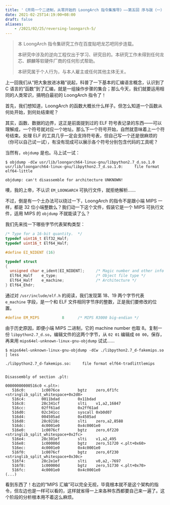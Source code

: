 ```yaml
---
title: '《开局一个二进制，从零开始的 LoongArch 指令集推导》——第五回 序与跋（一）'
date: 2021-02-25T14:19:00+08:00
draft: false
aliases:
    - /2021/02/25/reversing-loongarch-5/
---
```


> 本 LoongArch 指令集研究工作在百度贴吧龙芯吧同步连载。
>
> 本研究中涉及的逆向工程仅出于学习、研究目的。本研究工作未得到任何龙芯、麒麟等软硬件厂商的任何形式帮助。
>
> 本研究属于个人行为，与本人雇主或任何其他主体无关。

上一回我们从“把大象放进冰箱”说起，科普了一下基本的汇编语言概念，认识到了 C 语言的“函数”到了汇编，就是一组操作步骤的集合；那么今天，我们就要运用相同的人类常识，搞明白最初的 LoongArch 指令了！

首先，我们想知道，LoongArch 的函数大概长什么样子。但怎么知道一个函数从何处开始，到何处结束呢？

其实，函数、数据的边界，这正是前面提到过的 ELF 符号表记录的东西——可以理解成，一个符号就对应一个地址。那么下一个符号开始，自然就意味着上一个符号结束。处理 ELF 的工具几乎一定会支持符号表，但自己写一个还是很麻烦的（你可以自己试一试），有没有现成可以展示各个符号分别包含代码的工具呢？

当然有，`objdump` 是也。马上试一试：

```plain
$ objdump -dCw usr/lib/loongarch64-linux-gnu/libpython2.7_d.so.1.0
usr/lib/loongarch64-linux-gnu/libpython2.7_d.so.1.0:     file format elf64-little

objdump: can't disassemble for architecture UNKNOWN!
```

噢，我的上帝，不认识 `EM_LOONGARCH` 可执行文件，就拒绝解析……

不过，倒是有一个土办法可以绕过一下，LoongArch 的指令不是跟小端 MIPS 一样，都是 32 位小端整数么？我们动一下这个文件，假装它是一个 MIPS 可执行文件，适用 MIPS 的 `objdump` 不就能读了么？

我们先来找一下哪些字节代表架构类型：

```c
/* Type for a 16-bit quantity.  */
typedef uint16_t Elf32_Half;
typedef uint16_t Elf64_Half;

#define EI_NIDENT (16)

typedef struct
{
  unsigned char e_ident[EI_NIDENT];     /* Magic number and other info */
  Elf64_Half    e_type;                 /* Object file type */
  Elf64_Half    e_machine;              /* Architecture */
} Elf64_Ehdr;
```

通过对 `/usr/include/elf.h` 的阅读，我们发现第 18、19 两个字节代表 `e_machine` 字段，是一个和 ELF 文件相同字节序的整数，正是我们要修改的位置。

```c
#define EM_MIPS          8      /* MIPS R3000 big-endian */
```

由于历史原因，即便小端 MIPS 二进制，它的 machine number 也取 8。复制一份 `libpython2.7_d.so`，编辑文件的这两个字节，从 `02 01` 编辑成 `08 00`，保存，再来用 `mips64el-unknown-linux-gnu-objdump` 试试……

```plain
$ mips64el-unknown-linux-gnu-objdump -dCw ./libpython2.7_d-fakemips.so | less

./libpython2.7_d-fakemips.so:     file format elf64-tradlittlemips


Disassembly of section .plt:

00000000000516c0 <.plt>:
   516c0:       1c0076ce        bgtz    zero,6f1fc <stringlib_split_whitespace+0x2d8>
   516c4:       0011bdad        0x11bdad
   516c8:       28c341cf        slti    v1,a2,16847
   516cc:       02ff61ad        0x2ff61ad
   516d0:       02c341cc        syscall 0xb0d07
   516d4:       004505ad        0x4505ad
   516d8:       28c0218c        slti    zero,a2,8588
   516dc:       4c0001e0        0x4c0001e0
   516e0:       1c0076cf        bgtz    zero,6f220 <stringlib_split_whitespace+0x2fc>
   516e4:       28c301ef        slti    v1,a2,495
   516e8:       1c00000d        bgtz    zero,51720 <.plt+0x60>
   516ec:       4c0001e0        0x4c0001e0
   516f0:       1c0076cf        bgtz    zero,6f230 <stringlib_split_whitespace+0x30c>
   516f4:       28c2e1ef        slti    v0,a2,-7697
   516f8:       1c00000d        bgtz    zero,51730 <.plt+0x70>
   516fc:       4c0001e0        0x4c0001e0
(...)
```

看到东西了！右边的“MIPS 汇编”可以完全无视，毕竟根本就不是这个架构的指令，但左边也是一样可以看的，这样就省得一上来各种东西都要自己来一遍了。这个阶段的分析根本用不着这么麻烦。
